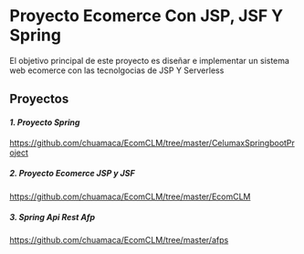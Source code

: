 
# Proyecto Ecomerce Con JSP, JSF Y Spring

El objetivo principal de este proyecto es diseñar e implementar un sistema web ecomerce
con las tecnolgocias de JSP Y Serverless


## Proyectos

#### *1. Proyecto Spring*

  https://github.com/chuamaca/EcomCLM/tree/master/CelumaxSpringbootProject


##### *2. Proyecto Ecomerce JSP y JSF*

   https://github.com/chuamaca/EcomCLM/tree/master/EcomCLM

   
##### *3. Spring Api Rest Afp*
  https://github.com/chuamaca/EcomCLM/tree/master/afps



